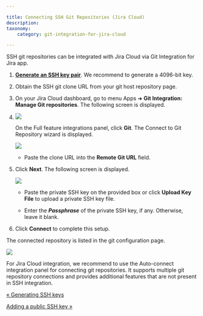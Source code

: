 ```yaml
---

title: Connecting SSH Git Repositories (Jira Cloud)
description:
taxonomy:
    category: git-integration-for-jira-cloud

---
```

SSH git repositories can be integrated with Jira Cloud via Git Integration for Jira app.

1.  [**Generate an SSH key pair**](/wiki/spaces/GITCLOUD/pages/1923023617/Working+with+SSH+keys). We recommend to generate a 4096-bit key.

2.  Obtain the SSH git clone URL from your git host repository page.

3.  On your Jira Cloud dashboard, go to menu Apps ➜ **Git Integration:** **Manage Git repositories**. The following screen is displayed.

4.  ![](https://bigbrassband.atlassian.net/wiki/download/thumbnails/1923023732/gitcloud-connect-ssh-repo(c).png?version=1&modificationDate=1631014765738&cacheVersion=1&api=v2&width=646&height=340)

    On the Full feature integrations panel, click **Git**. The Connect to Git Repository wizard is displayed.

    ![](https://bigbrassband.atlassian.net/wiki/download/thumbnails/1923023732/gitcloud-ssh-connect-gitrepo(c).png?version=1&modificationDate=1631014765746&cacheVersion=1&api=v2&width=544&height=382)
    *   Paste the clone URL into the **Remote Git URL** field.

5.  Click **Next**. The following screen is displayed.

    ![](https://bigbrassband.atlassian.net/wiki/download/thumbnails/1923023732/gitcloud-connect-ssh-repo-addkey(c).png?version=1&modificationDate=1631014765751&cacheVersion=1&api=v2&width=646&height=298)
    *   Paste the private SSH key on the provided box or click **Upload Key File** to upload a private SSH key file.

    *   Enter the _**Passphrase**_ of the private SSH key, if any. Otherwise, leave it blank.

6.  Click **Connect** to complete this setup.



The connected repository is listed in the git configuration page.

![](https://bigbrassband.atlassian.net/wiki/download/attachments/1923023732/gitcloud-connect-ssh-repo-cfg-list.png?version=1&modificationDate=1631014765755&cacheVersion=1&api=v2)

For Jira Cloud integration, we recommend to use the Auto-connect integration panel for connecting git repositories. It supports multiple git repository connections and provides additional features that are not present in SSH integration.

[« Generating SSH keys](/git-integration-for-jira-cloud/generating-ssh-keys/)

[Adding a public SSH key »](/wiki/spaces/GITCLOUD/pages/1923023758/Adding+a+public+SSH+Key)

